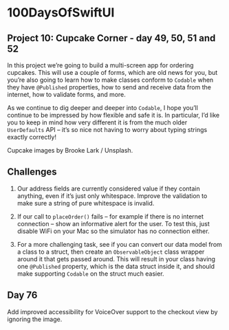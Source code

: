 # 100DaysOfSwiftUI

## Project 10: Cupcake Corner - day 49, 50, 51 and 52

In this project we’re going to build a multi-screen app for ordering cupcakes. This will use a couple of forms, which are old news for you, but you’re also going to learn how to make classes conform to `Codable` when they have `@Published` properties, how to send and receive data from the internet, how to validate forms, and more.

As we continue to dig deeper and deeper into `Codable`, I hope you’ll continue to be impressed by how flexible and safe it is. In particular, I’d like you to keep in mind how very different it is from the much older `UserDefaults` API – it’s so nice not having to worry about typing strings exactly correctly!

Cupcake images by Brooke Lark / Unsplash.

## Challenges

1. Our address fields are currently considered value if they contain anything, even if it’s just only whitespace. Improve the validation to make sure a string of pure whitespace is invalid.

2. If our call to `placeOrder()` fails – for example if there is no internet connection – show an informative alert for the user. To test this, just disable WiFi on your Mac so the simulator has no connection either.

3. For a more challenging task, see if you can convert our data model from a class to a struct, then create an `ObservableObject` class wrapper around it that gets passed around. This will result in your class having one `@Published` property, which is the data struct inside it, and should make supporting `Codable` on the struct much easier.

## Day 76
Add improved accessibility for VoiceOver support to the checkout view by ignoring the image.
